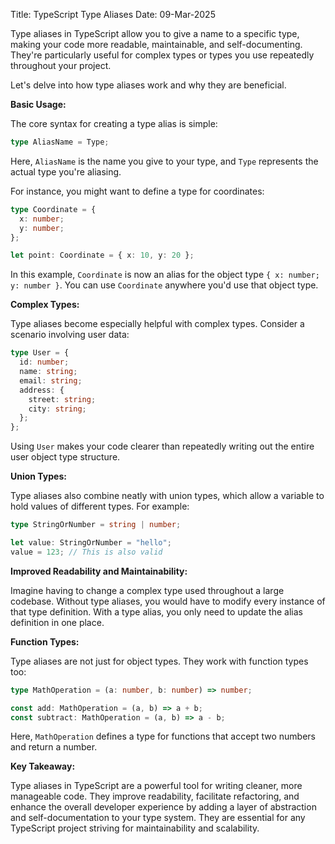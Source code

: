 Title: TypeScript Type Aliases
Date: 09-Mar-2025

Type aliases in TypeScript allow you to give a name to a specific type, making your code more readable, maintainable, and self-documenting. They're particularly useful for complex types or types you use repeatedly throughout your project.

Let's delve into how type aliases work and why they are beneficial.

**Basic Usage:**

The core syntax for creating a type alias is simple:

```typescript
type AliasName = Type;
```

Here, `AliasName` is the name you give to your type, and `Type` represents the actual type you're aliasing.

For instance, you might want to define a type for coordinates:

```typescript
type Coordinate = {
  x: number;
  y: number;
};

let point: Coordinate = { x: 10, y: 20 };
```

In this example, `Coordinate` is now an alias for the object type `{ x: number; y: number }`.  You can use `Coordinate` anywhere you'd use that object type.

**Complex Types:**

Type aliases become especially helpful with complex types. Consider a scenario involving user data:

```typescript
type User = {
  id: number;
  name: string;
  email: string;
  address: {
    street: string;
    city: string;
  };
};
```

Using `User` makes your code clearer than repeatedly writing out the entire user object type structure.


**Union Types:**

Type aliases also combine neatly with union types, which allow a variable to hold values of different types. For example:

```typescript
type StringOrNumber = string | number;

let value: StringOrNumber = "hello";
value = 123; // This is also valid
```

**Improved Readability and Maintainability:**

Imagine having to change a complex type used throughout a large codebase. Without type aliases, you would have to modify every instance of that type definition.  With a type alias, you only need to update the alias definition in one place.


**Function Types:**

Type aliases are not just for object types. They work with function types too:

```typescript
type MathOperation = (a: number, b: number) => number;

const add: MathOperation = (a, b) => a + b;
const subtract: MathOperation = (a, b) => a - b;
```

Here, `MathOperation` defines a type for functions that accept two numbers and return a number.


**Key Takeaway:**

Type aliases in TypeScript are a powerful tool for writing cleaner, more manageable code. They improve readability, facilitate refactoring, and enhance the overall developer experience by adding a layer of abstraction and self-documentation to your type system. They are essential for any TypeScript project striving for maintainability and scalability.
